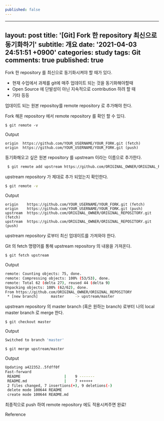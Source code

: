 ```yaml
---
published: false
---
```

---
layout: post
title: '[Git] Fork 한 repository 최신으로 동기화하기'
subtitle: 개요
date: '2021-04-03 24:51:51 +0900'
categories: study
tags: Git
comments: true
published: true
---
Fork 한 repository 를 최신으로 동기화시켜야 할 때가 있다.

- 현재 수업에서 과제를 git에 매주 업데이트 되는 것을 동기화해야할때
- Open Source 에 단발성이 아닌 지속적으로 contribution 하려 할 때
- 기타 등등



업데이트 되는 원본 repositoy를 remote repository 로 추가해야 한다.

Fork 해온 repository 에서  remote repository 를 확인 할 수 있다.

```shell
$ git remote -v
```

Output

```shell
origin  https://github.com/YOUR_USERNAME/YOUR_FORK.git (fetch)
origin  https://github.com/YOUR_USERNAME/YOUR_FORK.git (push)
```

동기화해오고 싶은 원본 repository 를 upstream 이라는 이름으로 추가한다.

```sh
 $ git remote add upstream https://github.com/ORIGINAL_OWNER/ORIGINAL_REPOSITORY.git
```

upstream repository 가 제대로 추가 되었는지 확인한다.

```sh
$ git remote -v
```

Output

```shell
origin    https://github.com/YOUR_USERNAME/YOUR_FORK.git (fetch)
origin    https://github.com/YOUR_USERNAME/YOUR_FORK.git (push)
upstream  https://github.com/ORIGINAL_OWNER/ORIGINAL_REPOSITORY.git (fetch)
upstream  https://github.com/ORIGINAL_OWNER/ORIGINAL_REPOSITORY.git (push)
```

upstream repository 로부터 최신 업데이트를 가져와야 한다.

Git 의 fetch 명령어를 통해 upstream repository 의 내용을 가져온다.

```sh
$ git fetch upstream
```

Output

```sh
remote: Counting objects: 75, done.
remote: Compressing objects: 100% (53/53), done.
remote: Total 62 (delta 27), reused 44 (delta 9)
Unpacking objects: 100% (62/62), done.
From https://github.com/ORIGINAL_OWNER/ORIGINAL_REPOSITORY
 * [new branch]      master     -> upstream/master
```

upstream repository 의 master branch (혹은 원하는 branch) 로부터 나의 local master branch 로 merge 한다.

```shell
$ git checkout master
```

Output

```sh
Switched to branch 'master'
```

```sh
$ git merge upstream/master
```

Output

```sh
Updating a422352..5fdff0f
Fast-forward
 README                    |    9 -------
 README.md                 |    7 ++++++
 2 files changed, 7 insertions(+), 9 deletions(-)
 delete mode 100644 README
 create mode 100644 README.md
```

최종적으로 push 하여 remote repository 에도 적용시켜주면 완료!



Reference

[1]: https://help.github.com/articles/syncing-a-fork/
[2]: https://help.github.com/articles/configuring-a-remote-for-a-fork/

